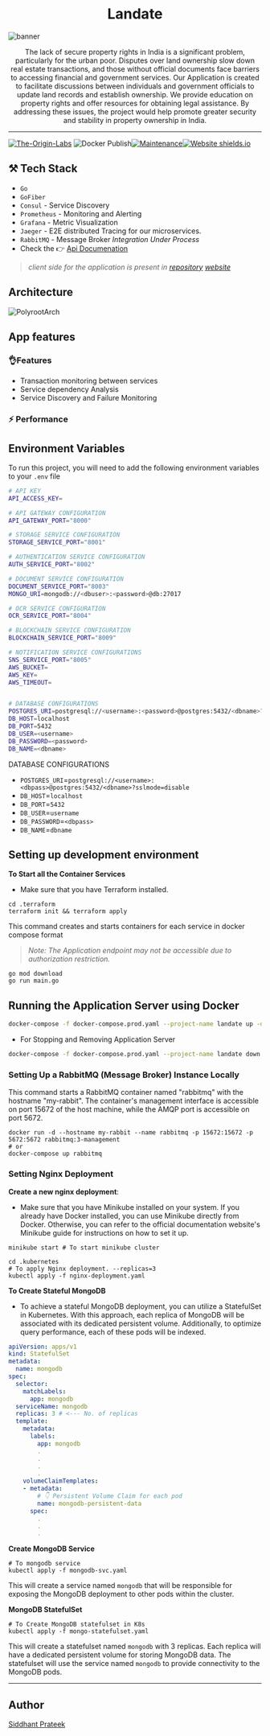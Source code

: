 <h1 align="center">Landate</h1>

![banner](./assets/banner-landate.png)

<p align="center">
The lack of secure property rights in India is a significant problem, particularly for the urban poor. Disputes over land ownership slow down real estate transactions, and those without official documents face barriers to accessing financial and government services. Our Application is created to facilitate discussions between individuals and government officials to update land records and establish ownership. We provide education on property rights and offer resources for obtaining legal assistance. By addressing these issues, the project would help promote greater security and stability in property ownership in India.
</p>

--- 

[![The-Origin-Labs](https://circleci.com/gh/The-Origin-Labs/landate.svg?style=svg)](https://circleci.com/gh/The-Origin-Labs/landate)
![Docker Publish](https://github.com/The-Origin-Labs/landate/actions/workflows/docker-image.yml/badge.svg)[![Maintenance](https://img.shields.io/badge/Maintained%3F-yes-green.svg)](https://GitHub.com/The-Origin-Labs/landate.js/graphs/commit-activity)[![Website shields.io](https://img.shields.io/website-up-down-green-red/http/shields.io.svg)](http://shields.io/)
## ⚒️ Tech Stack

- `Go`
- `GoFiber` 
- `Consul` - Service Discovery
- `Prometheus` - Monitoring and Alerting
- `Grafana` - Metric Visualization
- `Jaeger` - E2E distributed Tracing for our microservices.
- `RabbitMQ` - Message Broker _Integration Under Process_
- Check the 👉 [Api Documenation](https://landate-api.apidog.io/)

> _client side for the application is present in 
    [repository](https://polysite) 
    [website](https://landate.vercel.app/)_

## Architecture
![PolyrootArch](./assets/architecture.png)

## App features


### 👌Features

- Transaction monitoring between services
- Service dependency Analysis
- Service Discovery and Failure Monitoring
### ⚡ Performance


## Environment Variables

To run this project, you will need to add the following environment variables to your `.env` file

```bash
# API KEY
API_ACCESS_KEY=

# API GATEWAY CONFIGURATION
API_GATEWAY_PORT="8000"

# STORAGE SERVICE CONFIGURATION
STORAGE_SERVICE_PORT="8001"

# AUTHENTICATION SERVICE CONFIGURATION
AUTH_SERVICE_PORT="8002"

# DOCUMENT SERVICE CONFIGURATION
DOCUMENT_SERVICE_PORT="8003"
MONGO_URI=mongodb://<dbuser>:<password>@db:27017

# OCR SERVICE CONFIGURATION
OCR_SERVICE_PORT="8004"

# BLOCKCHAIN SERVICE CONFIGURATION
BLOCKCHAIN_SERVICE_PORT="8009"

# NOTIFICATION SERVICE CONFIGURATIONS
SNS_SERVICE_PORT="8005"
AWS_BUCKET=
AWS_KEY=
AWS_TIMEOUT=


# DATABASE CONFIGURATIONS
POSTGRES_URI=postgresql://<username>:<password>@postgres:5432/<dbname>?sslmode=disable
DB_HOST=localhost
DB_PORT=5432
DB_USER=<username>
DB_PASSWORD=<password>
DB_NAME=<dbname>
```

DATABASE CONFIGURATIONS

- `POSTGRES_URI`=`postgresql://<username>:<dbpass>@postgres:5432/<dbname>?sslmode=disable`
- `DB_HOST`=`localhost`
- `DB_PORT`=`5432`
- `DB_USER`=`username`
- `DB_PASSWORD`=`<dbpass>`
- `DB_NAME`=`dbname`

## Setting up development environment

**To Start all the Container Services**
- Make sure that you have Terraform installed.
```shell
cd .terraform
terraform init && terraform apply 
```
This command creates and starts containers for each service in docker compose format

> _Note: The Application endpoint may not be accessible due to authorization restriction._

```shell
go mod download
go run main.go
```

## Running the Application Server using Docker

```bash
docker-compose -f docker-compose.prod.yaml --project-name landate up -d
```

- For Stopping and Removing Application Server

```bash
docker-compose -f docker-compose.prod.yaml --project-name landate down
```


### Setting Up a RabbitMQ (Message Broker) Instance Locally

This command starts a RabbitMQ container named "rabbitmq" with the hostname "my-rabbit". The container's management interface is accessible on port 15672 of the host machine, while the AMQP port is accessible on port 5672.

```shell
docker run -d --hostname my-rabbit --name rabbitmq -p 15672:15672 -p 5672:5672 rabbitmq:3-management
# or
docker-compose up rabbitmq
```

### Setting Nginx Deployment

**Create a new nginx deployment**:
- Make sure that you have Minikube installed on your system. If you already have Docker installed, you can use Minikube directly from Docker. Otherwise, you can refer to the official documentation website's Minikube guide for instructions on how to set it up.

```shell
minikube start # To start minikube cluster
```

```shell
cd .kubernetes 
# To apply Nginx deployment. --replicas=3
kubectl apply -f nginx-deployment.yaml 
```

**To Create Stateful MongoDB**

- To achieve a stateful MongoDB deployment, you can utilize a StatefulSet in Kubernetes. With this approach, each replica of MongoDB will be associated with its dedicated persistent volume. Additionally, to optimize query performance, each of these pods will be indexed.

```yaml
apiVersion: apps/v1
kind: StatefulSet
metadata:
  name: mongodb
spec:
  selector:
    matchLabels:
      app: mongodb
  serviceName: mongodb
  replicas: 3 # <--- No. of replicas
  template:
    metadata:
      labels:
        app: mongodb
        .
        .
        .
        .
    volumeClaimTemplates:
    - metadata:
        # 👇 Persistent Volume Claim for each pod
        name: mongodb-persistent-data 
      spec:
        .
        .
        .
```

**Create MongoDB Service**

```shell
# To mongodb service
kubectl apply -f mongodb-svc.yaml 
```

This will create a service named `mongodb` that will be responsible for exposing the MongoDB deployment to other pods within the cluster.

**MongoDB StatefulSet**

```shell
# To Create MongoDB statefulset in K8s
kubectl apply -f mongo-statefulset.yaml 
```
This will create a statefulset named `mongodb` with 3 replicas. Each replica will have a dedicated persistent volume for storing MongoDB data. The statefulset will use the service named `mongodb` to provide connectivity to the MongoDB pods.

---

## Author
[Siddhant Prateek](https://github.com/siddhantprateek)
